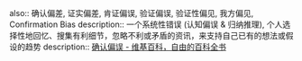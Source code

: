 also:: 确认偏差, 证实偏差, 肯证偏误, 验证偏误, 验证性偏见, 我方偏见, Confirmation Bias
description:: 一个系统性错误 (认知偏误 & 归纳推理), 个人选择性地回忆、搜集有利细节，忽略不利或矛盾的资讯，来支持自己已有的想法或假设的趋势
description:: [确认偏误 - 维基百科，自由的百科全书](https://zh.wikipedia.org/wiki/%E7%A2%BA%E8%AA%8D%E5%81%8F%E8%AA%A4)
